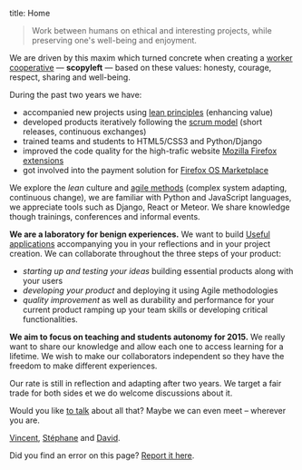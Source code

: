 title: Home

> Work between humans 
> on ethical and interesting projects, 
> while preserving one's well-being and enjoyment.

We are driven by this maxim which turned concrete when creating a [worker cooperative](https://en.wikipedia.org/wiki/Worker_cooperative) — **scopyleft** — based on these values: honesty, courage, respect, sharing and well-being.

During the past two years we have:

* accompanied new projects using [lean principles](http://en.wikipedia.org/wiki/Lean_software_development) (enhancing value)
* developed products iteratively following the [scrum model](http://en.wikipedia.org/wiki/Lean_software_development) (short releases, continuous exchanges)
* trained teams and students to HTML5/CSS3 and Python/Django
* improved the code quality for the high-trafic website [Mozilla Firefox extensions](https://addons.mozilla.org/)
* got involved into the payment solution for [Firefox OS Marketplace](https://marketplace.firefox.com/)

We explore the *lean* culture and [agile methods](https://en.wikipedia.org/wiki/Agile_software_development) (complex system adapting, continuous change), 
we are familiar with Python and JavaScript languages, we appreciate tools such as Django, React or Meteor. We share knowledge though trainings, conferences and informal events.

**We are a laboratory for benign experiences.** We want to build [Useful applications](/projects/) accompanying you in your reflections and in your project creation.
We can collaborate throughout the three steps of your product:

* *starting up and testing your ideas* building essential products along with your users
* *developing your product* and deploying it using Agile methodologies
* *quality improvement* as well as durability and performance for your current product ramping up your team skills or developing critical functionalities.

**We aim to focus on teaching and students autonomy for 2015.**
We really want to share our knowledge and allow each one to access learning for a lifetime.
We wish to make our collaborators independent so they have the freedom to make different experiences.

Our rate is still in reflection and adapting after two years. We target a fair trade for both sides et we do welcome discussions about it.

Would you like [to talk](m&#x61;ilto:bonjour%40scopyleft&#46;fr) about all that? Maybe we can even meet – wherever you are.

<span class="signature"><a href="http://vinyll.github.com/">Vincent</a>, <a href="m&#x61;ilto:stephane.langlois%40scopyleft&#46;fr">Stéphane</a> and <a href="https://larlet.fr/david/">David</a>.</span>

Did you find an error on this page? [Report it here](https://github.com/scopyleft/scopyleft.github.com/issues?page=1&state=open).
